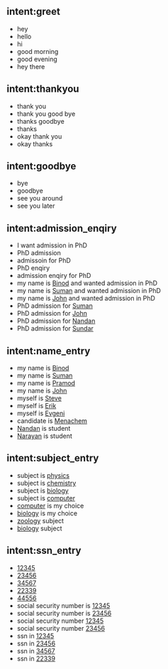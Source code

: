 ## intent:greet
- hey
- hello
- hi
- good morning
- good evening
- hey there

## intent:thankyou
 - thank you
 - thank you good bye
 - thanks goodbye
 - thanks
 - okay thank you
 - okay thanks

## intent:goodbye
- bye
- goodbye
- see you around
- see you later

## intent:admission_enqiry
 - I want admission in PhD
 - PhD admission
 - admissoin for PhD
 - PhD enqiry
 - admission enqiry for PhD
 - my name is [Binod](name) and wanted admission in PhD
 - my name is [Suman](name) and wanted admission in PhD
 - my name is [John](name) and wanted admission in PhD  
 - PhD admission for [Suman](name)
 - PhD admission for [John](name)
 - PhD admission for [Nandan](name)
 - PhD admission for [Sundar](name)

## intent:name_entry
- my name is [Binod](name)
- my name is [Suman](name)
- my name is [Pramod](name)
- my name is [John](name)
- myself is [Steve](name)
- myself is [Erik](name)
- myself is [Evgeni](name)
- candidate is [Menachem](name)
- [Nandan](name) is student
- [Narayan](name) is student

## intent:subject_entry
- subject is [physics](subject)
- subject is [chemistry](subject)
- subject is [biology](subject)
- subject is [computer](subject)
- [computer](subject) is my choice
- [biology](subject) is my choice
- [zoology](subject) subject
- [biology](subject) subject

## intent:ssn_entry
- [12345](ssn)
- [23456](ssn)
- [34567](ssn)
- [22339](ssn)
- [44556](ssn)
- social security number is [12345](ssn)
- social security number is [23456](ssn)
- social security number [12345](ssn)
- social security number [23456](ssn)
- ssn in [12345](ssn)
- ssn in [23456](ssn)
- ssn in [34567](ssn)
- ssn in [22339](ssn)


